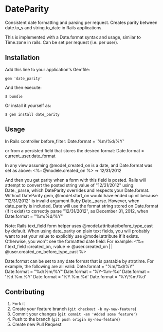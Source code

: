 # DateParity

Consistent date formatting and parsing  per request. Creates parity between date.to\_s and
 string.to\_date in Rails applications.

This is implemented with a Date.format syntax and usage, similar to Time.zone in rails. Can be 
set per request (i.e. per user).

## Installation

Add this line to your application's Gemfile:

    gem 'date_parity'

And then execute:

    $ bundle

Or install it yourself as:

    $ gem install date_parity

## Usage

In Rails controller before\_filter:
Date.format = '%m/%d/%Y'

or from a persisted field that stores the desired format:
Date.format = current\_user.date\_format 

In any view assuming @model\_created\_on is a date, and Date.format
was set as above:
<%=@modele.created\_on  %>
=> 12/31/2012 

And then you get parity when a form with this field is posted. 
Rails will attempt to convert the posted string value of "12/31/2012"
using Date.\_parse, which DateParity overrides and respects your Date.format. 
Without DateParity gem, @model.start\_on would have ended up nil because 
"12/31/2012" is invalid argument Ruby Date.\_parse. However, when date\_parity is 
included, Date will use the format string stored on Date.format
(if it exist) to correctly parse "12/31/2012", as December 31, 2012, when 
Date.format = "%m/%d/%Y" 

Note: Rails text\_field form helper uses @model.attribute\before\_type\_cast by default.
When using date\_parity on plain text fields, you will probably want to set your value
to explicitly use @model.attribute if it exists. Otherwise, you won't see the formatted
date field:
For example:
<%= f.text_field :created_on, :value => @user.created\_on ||  @user.created\_on\_before\_type\_cast %>

Date.format can be set to any date format that is parsable by strptime. 
For example, the following are all valid:
    Date.format = "%m/%d/%Y"
    Date.format = "%d/%m/%Y"
    Date.format = '%Y-%m-%d'
    Date.format = '%d.%m.%Y'
    Date.format = '%Y.%m.%d'
    Date.format = '%Y/%m/%d'

## Contributing

1. Fork it
2. Create your feature branch (`git checkout -b my-new-feature`)
3. Commit your changes (`git commit -am 'Added some feature'`)
4. Push to the branch (`git push origin my-new-feature`)
5. Create new Pull Request

